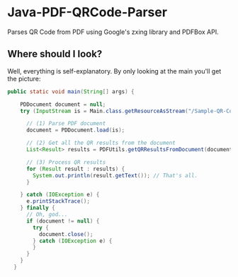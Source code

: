 # Java-PDF-QRCode-Parser
Parses QR Code from PDF using Google's zxing library and PDFBox API.

## Where should I look?
Well, everything is self-explanatory. By only looking at the main you'll get the picture:
```java
public static void main(String[] args) {

    PDDocument document = null;
    try (InputStream is = Main.class.getResourceAsStream("/Sample-QR-Codes.pdf")) {

      // (1) Parse PDF document
      document = PDDocument.load(is);

      // (2) Get all the QR results from the document
      List<Result> results = PDFUtils.getQRResultsFromDocument(document);

      // (3) Process QR results
      for (Result result : results) {      
        System.out.println(result.getText()); // That's all.        
      }

    } catch (IOException e) {
      e.printStackTrace();
    } finally {
      // Oh, god...
      if (document != null) {
        try {
          document.close();
        } catch (IOException e) {
        }
      }
    }
  }
```
